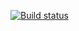 [![Build status](https://ci.appveyor.com/api/projects/status/kd7cgkfqnrgu0oc3?svg=true)](https://ci.appveyor.com/project/PupiYakiSan/automated-testing-8-task2)
